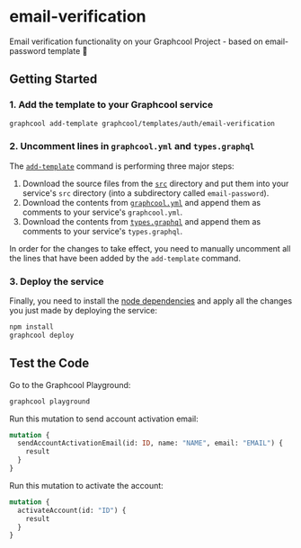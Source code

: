# email-verification

Email verification functionality on your Graphcool Project - based on email-password template 🎁

## Getting Started

### 1. Add the template to your Graphcool service

```sh
graphcool add-template graphcool/templates/auth/email-verification
```

### 2. Uncomment lines in `graphcool.yml` and `types.graphql`

The [`add-template`](https://www.graph.cool/docs/reference/graphcool-cli/commands-aiteerae6l#graphcool-add-template) command is performing three major steps:

1. Download the source files from the [`src`](./src) directory and put them into your service's `src` directory (into a subdirectory called `email-password`).
2. Download the contents from [`graphcool.yml`](./graphcool.yml) and append them as comments to your service's `graphcool.yml`.
3. Download the contents from [`types.graphql`](./types.graphql) and append them as comments to your service's `types.graphql`.

In order for the changes to take effect, you need to manually uncomment all the lines that have been added by the `add-template` command.

### 3. Deploy the service

Finally, you need to install the [node dependencies](./package.json#L2) and apply all the changes you just made by deploying the service:

```sh
npm install
graphcool deploy
```

## Test the Code

Go to the Graphcool Playground:

```sh
graphcool playground
```

Run this mutation to send account activation email:

```graphql
mutation {
  sendAccountActivationEmail(id: ID, name: "NAME", email: "EMAIL") {
    result
  }
}
```


Run this mutation to activate the account:
```graphql
mutation {
  activateAccount(id: "ID") {
    result
  }
}
```